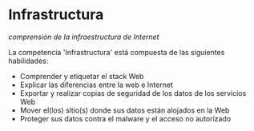 Infrastructura
==============
_comprensión de la infraestructura de Internet_

La competencia 'Infrastructura' está compuesta de las siguientes habilidades:

*    Comprender y etiquetar el stack Web
*    Explicar las diferencias entre la web e Internet
*    Exportar y realizar copias de seguridad de los datos de los servicios Web
*    Mover el(los) sitio(s) donde sus datos están alojados en la Web
*    Proteger sus datos contra el malware y el acceso no autorizado
